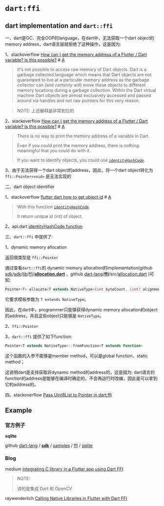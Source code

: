 # `dart:ffi`

## dart implementation and `dart::ffi` 

一、dart是GC、完全OOP的language，在dart中，无法获取一个dart object的memory address，dart语言层就拒绝了这种操作，这是因为:

1、stackoverflow [How can I get the memory address of a Flutter / Dart variable? Is this possible?](https://stackoverflow.com/questions/59718851/how-can-i-get-the-memory-address-of-a-flutter-dart-variable-is-this-possible) # [A](https://stackoverflow.com/a/59726800/10173843)

> It's not possible to access raw memory of Dart objects. Dart is a garbage collected language which means that Dart objects are not guaranteed to live at a particular memory address as the garbage collector can (and *certainly will*) move these objects to different memory locations during a garbage collection. Within the Dart virtual machine Dart objects are almost exclusively accessed and passed around via handles and not raw pointers for this very reason.

> NOTE: 上述解释是非常到位的



2、stackoverflow [How can I get the memory address of a Flutter / Dart variable? Is this possible?](https://stackoverflow.com/questions/59718851/how-can-i-get-the-memory-address-of-a-flutter-dart-variable-is-this-possible) # [A](https://stackoverflow.com/a/59729176/10173843)

> There is no way to print the memory address of a variable in Dart.
>
> Even if you could print the memory address, there is nothing meaningful that you could do with it.
>
> If you want to identify objects, you could use [`identityHashCode`](https://api.dart.dev/stable/2.5.1/dart-core/identityHashCode.html).



3、由于无法获得一个dart object的address，因此，将一个dart object转化为 `ffi::Pointer<void>` 是无法实现的

二、dart object identifier

1、stackoverflow [flutter dart how to get object id](https://stackoverflow.com/questions/62574124/flutter-dart-how-to-get-object-id) # [A](https://stackoverflow.com/a/65063297/10173843)

> With this function [`identityHashCode`](https://api.dart.dev/stable/2.5.1/dart-core/identityHashCode.html).
>
> It return unique id (int) of object.



2、api.dart [identityHashCode function](https://api.dart.dev/stable/2.5.1/dart-core/identityHashCode.html)

三、`dart::ffi` 中提供了:

1、dynamic memory allocation

返回值类型是 `ffi::Pointer` 

通过查看`dart::ffi`的 dynamic memory allocation的implementation(github [sdk](https://github.com/dart-lang/sdk)/[sdk](https://github.com/dart-lang/sdk/tree/main/sdk)/[lib](https://github.com/dart-lang/sdk/tree/main/sdk/lib)/[ffi](https://github.com/dart-lang/sdk/tree/main/sdk/lib/ffi)/**[allocation.dart](https://github.com/dart-lang/sdk/blob/main/sdk/lib/ffi/allocation.dart)** 、github [dart-lang](https://github.com/dart-lang)/**[ffi](https://github.com/dart-lang/ffi)**/src/[allocation.dart](https://github.com/dart-lang/ffi/blob/master/lib/src/allocation.dart) )可知: 

```dart
Pointer<T> allocate<T extends NativeType>(int byteCount, {int? alignment});
```

它要求模板参数为 `T extends NativeType`。

因此，在dart中，programmer只能够获得dynamic memory allocation的object的address，并且这些object只能够是 `NativeType`。

2、`ffi::Pointer`



3、`dart::ffi` 提供了如下function:

```dart
Pointer<T extends NativeType>::fromFunction<T extends Function>
```

这个函数的入参不能够是member method，可以是global function、static method；

这说明dart是支持获取非dynamic method的address的，这是因为: dart语言的function的address是能够在编译时确定的，不会再运行时改编，因此是可以拿到它的address的。



四、stackoverflow [Pass Uint8List to Pointer in dart:ffi](https://stackoverflow.com/questions/58838193/pass-uint8list-to-pointervoid-in-dartffi)



## Example



### 官方例子

**sqlite**

github [dart-lang](https://github.com/dart-lang) / **[sdk](https://github.com/dart-lang/sdk)** / [samples](https://github.com/dart-lang/sdk/tree/master/samples) / [ffi](https://github.com/dart-lang/sdk/tree/master/samples/ffi) / [sqlite](https://github.com/dart-lang/sdk/tree/master/samples/ffi/sqlite) 

### Blog

medium [Integrating C library in a Flutter app using Dart FFI](https://medium.com/flutter-community/integrating-c-library-in-a-flutter-app-using-dart-ffi-38a15e16bc14)

> NOTE: 
>
> 讲的是集成 Dart 和 OpenCV

raywenderlich [Calling Native Libraries in Flutter with Dart FFI](https://www.raywenderlich.com/21512310-calling-native-libraries-in-flutter-with-dart-ffi)

